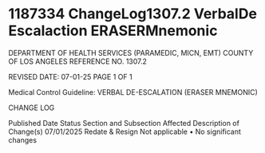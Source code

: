 # 1187334 ChangeLog1307.2 VerbalDe Escalaction ERASERMnemonic

DEPARTMENT OF HEALTH SERVICES (PARAMEDIC, MICN, EMT) 
COUNTY OF LOS ANGELES REFERENCE NO. 1307.2 
 
 
REVISED DATE: 07-01-25                                                              PAGE 1 OF 1 
 
Medical Control Guideline: VERBAL DE-ESCALATION (ERASER MNEMONIC) 
 
CHANGE LOG 
 
Published 
Date 
Status Section and 
Subsection Affected 
Description of Change(s) 
07/01/2025 Redate & 
Resign 
Not applicable 
• No significant changes
